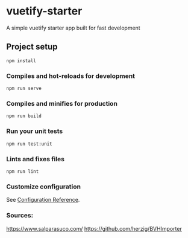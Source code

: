# vuetify-starter
A simple vuetify starter app built for fast development

## Project setup
```
npm install
```

### Compiles and hot-reloads for development
```
npm run serve
```

### Compiles and minifies for production
```
npm run build
```

### Run your unit tests
```
npm run test:unit
```

### Lints and fixes files
```
npm run lint
```

### Customize configuration
See [Configuration Reference](https://cli.vuejs.org/config/).


### Sources:
https://www.salparasuco.com/
https://github.com/herzig/BVHImporter
